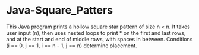 # Java-Square_Patters
This Java program prints a hollow square star pattern of size n × n. It takes user input (n), then uses nested loops to print * on the first and last rows, and at the start and end of middle rows, with spaces in between. Conditions (i == 0, j == 1, i == n - 1, j == n) determine placement.

